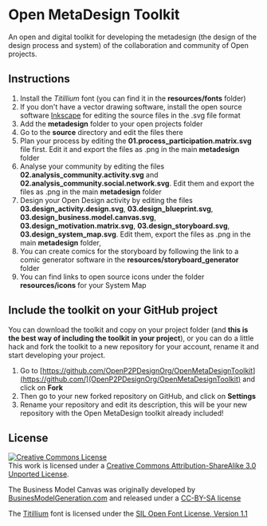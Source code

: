 Open MetaDesign Toolkit
=======================

An open and digital toolkit for developing the metadesign (the design of the design process and system) of the collaboration and community of Open projects.

Instructions
------------

1. Install the *Titillium* font (you can find it in the **resources/fonts** folder)
2. If you don't have a vector drawing software, install the open source software [Inkscape](http://www.inkscape.org) for editing the source files in the .svg file format
3. Add the **metadesign** folder to your open projects folder
4. Go to the **source** directory and edit the files there
4. Plan your process by editing the **01.process_participation.matrix.svg** file first. Edit it and export the files as .png in the main **metadesign** folder
5. Analyse your community by editing the files **02.analysis_community.activity.svg** and **02.analysis_community.social.network.svg**. Edit them and export the files as .png in the main **metadesign** folder
6. Design your Open Design activity by editing the files **03.design_activity.design.svg**, **03.design_blueprint.svg**, **03.design_business.model.canvas.svg**, **03.design_motivation.matrix.svg**, **03.design_storyboard.svg**, **03.design_system_map.svg**. Edit them, export the files as .png in the main **metadesign** folder, 
7. You can create comics for the storyboard by following the link to a comic generator software in the **resources/storyboard_generator** folder
8. You can find links to open source icons under the folder **resources/icons** for your System Map


Include the toolkit on your GitHub project
------------------------------------------
You can download the toolkit and copy on your project folder (and **this is the best way of including the toolkit in your project**), or you can do a little hack and fork the toolkit to a new repository for your account, rename it and start developing your project.

1. Go to [https://github.com/OpenP2PDesignOrg/OpenMetaDesignToolkit](https://github.com/](OpenP2PDesignOrg/OpenMetaDesignToolkit) and click on **Fork**
2. Then go to your new forked repository on GitHub, and click on **Settings**
3. Rename your repository and edit its description, this will be your new repository with the Open MetaDesign toolkit already included!

License
--------
<a rel="license" href="http://creativecommons.org/licenses/by-sa/3.0/"><img alt="Creative Commons License" style="border-width:0" src="http://i.creativecommons.org/l/by-sa/3.0/88x31.png" /></a><br />This work is licensed under a <a rel="license" href="http://creativecommons.org/licenses/by-sa/3.0/">Creative Commons Attribution-ShareAlike 3.0 Unported License</a>.

The Business Model Canvas was originally developed by [BusinesModelGeneration.com](http://www.businessmodelgeneration.com) and released under a [CC-BY-SA license](http://creativecommons.org/licenses/by-sa/2.0/)

The [Titillium](http://www.fontsquirrel.com/fonts/TitilliumText) font is licensed under the [SIL Open Font License, Version 1.1](http://scripts.sil.org/OFL)